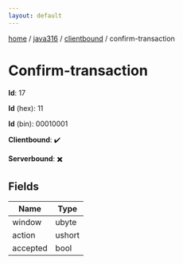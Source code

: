 ```yaml
---
layout: default
---
```


[home](/)  /  [java316](/protocol/java316)  /  [clientbound](/protocol/java316/clientbound)  /  confirm-transaction

# Confirm-transaction

**Id**: 17

**Id** (hex): 11

**Id** (bin): 00010001

**Clientbound**: ✔️

**Serverbound**: ✖️

## Fields

Name | Type
---|---
window | ubyte
action | ushort
accepted | bool

